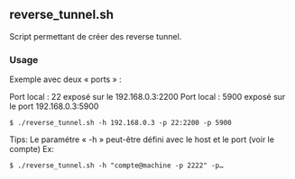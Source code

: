 ## reverse_tunnel.sh

Script permettant de créer des reverse tunnel.

### Usage

Exemple avec deux « ports » :

Port local : 22 exposé sur le 192.168.0.3:2200
Port local : 5900 exposé sur le port 192.168.0.3:5900

```
$ ./reverse_tunnel.sh -h 192.168.0.3 -p 22:2200 -p 5900
```

Tips: Le paramétre « -h » peut-être défini avec le host et le port (voir le compte) Ex: 

```
$ ./reverse_tunnel.sh -h "compte@machine -p 2222" -p…
```
